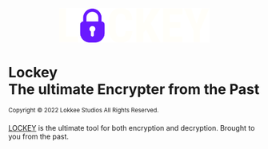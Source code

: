 <div align="center">
 <img src="icons/logo.svg" width="300"/>
</div>

# Lockey<br>The ultimate Encrypter from the Past

<sup>Copyright &copy; 2022 Lokkee Studios All Rights Reserved.</sup>

[LOCKEY](https://lockey.lokkeestudios.com) is the ultimate tool for both encryption and decryption. Brought to you from the past.

